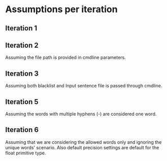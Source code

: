 # Assumptions per iteration

## Iteration 1

## Iteration 2
Assuming the file path is provided in cmdline parameters.

## Iteration 3
Assuming both blacklist and Input sentence file is passed through cmdline.

## Iteration 5
Assuming the words with multiple hyphens (-) are considered one word.

## Iteration 6
Assuming that we are considering the allowed words only and ignoring the unique words' scenario. Also default precision settings are default for the float primitive type.